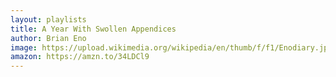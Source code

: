```yaml
---
layout: playlists
title: A Year With Swollen Appendices
author: Brian Eno
image: https://upload.wikimedia.org/wikipedia/en/thumb/f/f1/Enodiary.jpg/220px-Enodiary.jpg
amazon: https://amzn.to/34LDCl9
---
```



